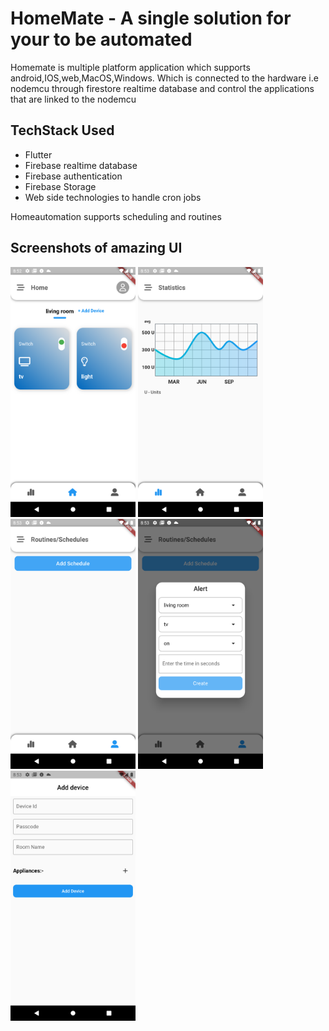 # HomeMate - A single solution for your to be automated

Homemate is multiple platform application which supports android,IOS,web,MacOS,Windows. Which is connected to the hardware i.e nodemcu through firestore realtime database and control the applications that are linked to the nodemcu

## TechStack Used

- Flutter
- Firebase realtime database
- Firebase authentication
- Firebase Storage
- Web side technologies to handle cron jobs

Homeautomation supports scheduling and routines

## Screenshots of amazing UI

<img src="screen1.png" width="200" height="400" />
<img src="screen2.png" width="200" height="400" />
<img src="screen3.png" width="200" height="400" />
<img src="screen4.png" width="200" height="400" />
<img src="screen5.png" width="200" height="400" />

